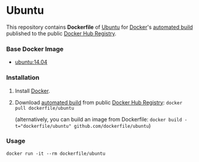 # Ubuntu 

This repository contains **Dockerfile** of [Ubuntu](http://www.ubuntu.com/) for [Docker](https://www.docker.com/)'s [automated build](https://registry.hub.docker.com/u/dockerfile/ubuntu/) published to the public [Docker Hub Registry](https://registry.hub.docker.com/).


### Base Docker Image

* [ubuntu:14.04](https://registry.hub.docker.com/u/library/ubuntu/)


### Installation

1. Install [Docker](https://www.docker.com/).

2. Download [automated build](https://registry.hub.docker.com/u/dockerfile/ubuntu/) from public [Docker Hub Registry](https://registry.hub.docker.com/): `docker pull dockerfile/ubuntu`

   (alternatively, you can build an image from Dockerfile: `docker build -t="dockerfile/ubuntu" github.com/dockerfile/ubuntu`)


### Usage

    docker run -it --rm dockerfile/ubuntu
